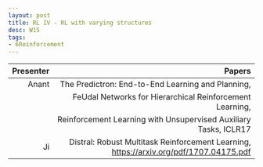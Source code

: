 ```yaml
---
layout: post
title: RL IV - RL with varying structures
desc: W15
tags:
- 6Reinforcement
---
```


| Presenter | Papers |
| -----: | ----------: |
| Anant | The Predictron: End-to-End Learning and Planning, |
|  | FeUdal Networks for Hierarchical Reinforcement Learning,  |
|  | Reinforcement Learning with Unsupervised Auxiliary Tasks, ICLR17 |
| Ji | Distral: Robust Multitask Reinforcement Learning, https://arxiv.org/pdf/1707.04175.pdf |
